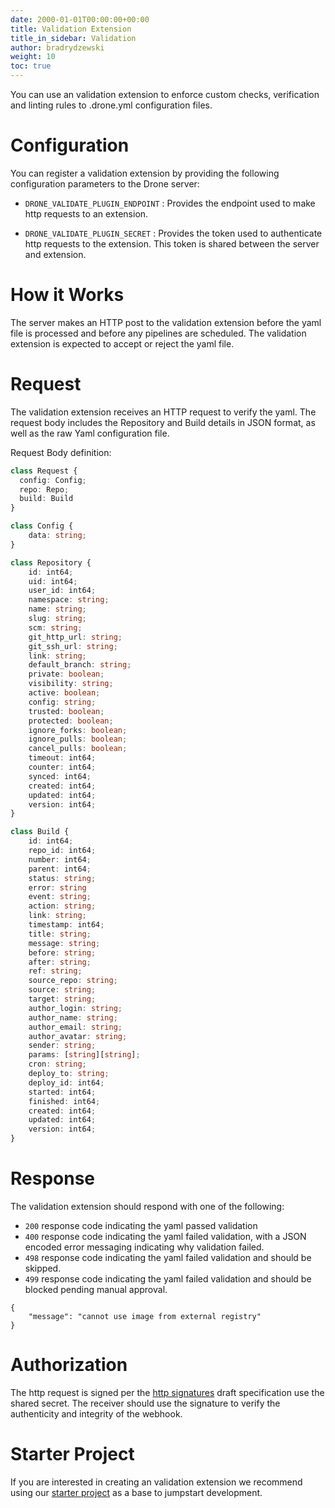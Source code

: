 ```yaml
---
date: 2000-01-01T00:00:00+00:00
title: Validation Extension
title_in_sidebar: Validation
author: bradrydzewski
weight: 10
toc: true
---
```


You can use an validation extension to enforce custom checks, verification and linting rules to .drone.yml configuration files.

# Configuration

You can register a validation extension by providing the following configuration parameters to the Drone server:

* `DRONE_VALIDATE_PLUGIN_ENDPOINT`
  : Provides the endpoint used to make http requests to an extension.

* `DRONE_VALIDATE_PLUGIN_SECRET`
  : Provides the token used to authenticate http requests to the extension. This token is shared between the server and extension.

# How it Works

The server makes an HTTP post to the validation extension before the yaml file is processed and before any pipelines are scheduled. The validation extension is expected to accept or reject the yaml file.

# Request

The validation extension receives an HTTP request to verify the yaml. The request body includes the Repository and Build details in JSON format, as well as the raw Yaml configuration file.

Request Body definition:

```typescript  {linenos=table}
class Request {
  config: Config;
  repo: Repo;
  build: Build
}
```

```typescript  {linenos=table}
class Config {
    data: string;
}
```

```typescript  {linenos=table}
class Repository {
    id: int64;
    uid: int64;
    user_id: int64;
    namespace: string;
    name: string;
    slug: string;
    scm: string;
    git_http_url: string;
    git_ssh_url: string;
    link: string;
    default_branch: string;
    private: boolean;
    visibility: string;
    active: boolean;
    config: string;
    trusted: boolean;
    protected: boolean;
    ignore_forks: boolean;
    ignore_pulls: boolean;
    cancel_pulls: boolean;
    timeout: int64;
    counter: int64;
    synced: int64;
    created: int64;
    updated: int64;
    version: int64;
}
```

```typescript  {linenos=table}
class Build {
    id: int64;
    repo_id: int64;
    number: int64;
    parent: int64;
    status: string;
    error: string
    event: string;
    action: string;
    link: string;
    timestamp: int64;
    title: string;
    message: string;
    before: string;
    after: string;
    ref: string;
    source_repo: string;
    source: string;
    target: string;
    author_login: string;
    author_name: string;
    author_email: string;
    author_avatar: string;
    sender: string;
    params: [string][string];
    cron: string;
    deploy_to: string;
    deploy_id: int64;
    started: int64;
    finished: int64;
    created: int64;
    updated: int64;
    version: int64;
}
```

# Response

The validation extension should respond with one of the following:

* `200` response code indicating the yaml passed validation
* `400` response code indicating the yaml failed validation, with a JSON encoded error messaging indicating why validation failed.
* `498` response code indicating the yaml failed validation and should be skipped.
* `499` response code indicating the yaml failed validation and should be blocked pending manual approval.

```
{
    "message": "cannot use image from external registry"
}
```

# Authorization

The http request is signed per the [http signatures](https://tools.ietf.org/html/draft-cavage-http-signatures-10) draft specification use the shared secret. The receiver should use the signature to verify the authenticity and integrity of the webhook.

# Starter Project

If you are interested in creating an validation extension we recommend using our [starter project](https://github.com/drone/boilr-validate) as a base to jumpstart development.
